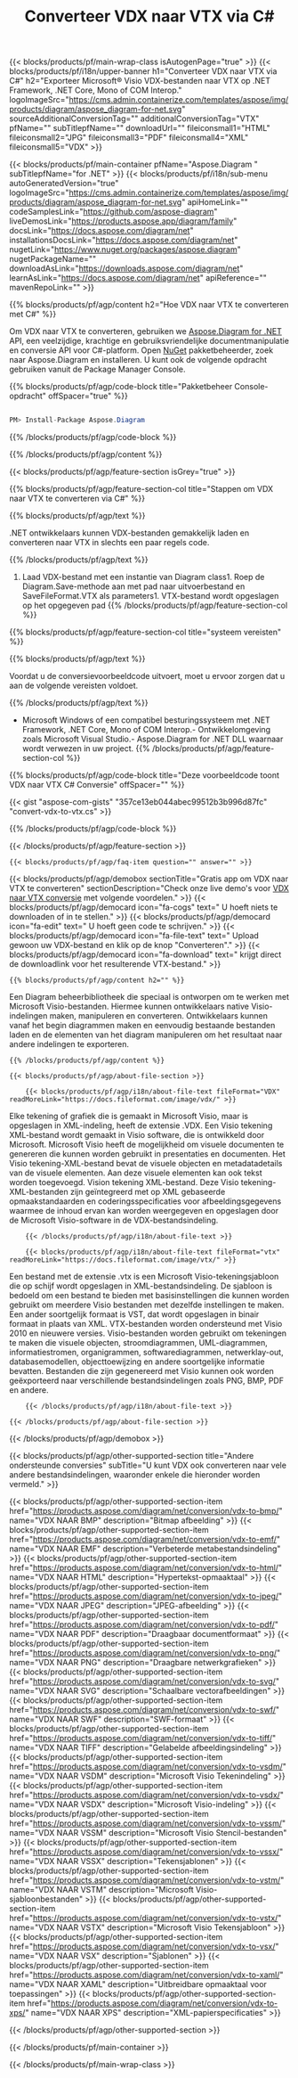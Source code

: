 ﻿---
title: Converteer VDX naar VTX via C# 
weight: 3290
url: /nl/net/conversion/vdx-to-vtx/ 
description: Voorbeeldcode voor conversie van VDX naar VTX C#. Gebruik API voorbeeldcode voor batch-VDX-bestanden naar VTX-conversie binnen VB.NET, Asp.NET of een op .NET gebaseerde applicatie.
---
{{< blocks/products/pf/main-wrap-class isAutogenPage="true" >}}
{{< blocks/products/pf/i18n/upper-banner h1="Converteer VDX naar VTX via C#" h2="Exporteer Microsoft® Visio VDX-bestanden naar VTX op .NET Framework, .NET Core, Mono of COM Interop." logoImageSrc="https://cms.admin.containerize.com/templates/aspose/img/products/diagram/aspose_diagram-for-net.svg" sourceAdditionalConversionTag="" additionalConversionTag="VTX" pfName="" subTitlepfName="" downloadUrl="" fileiconsmall1="HTML" fileiconsmall2="JPG" fileiconsmall3="PDF" fileiconsmall4="XML" fileiconsmall5="VDX" >}}

{{< blocks/products/pf/main-container pfName="Aspose.Diagram " subTitlepfName="for .NET" >}}
{{< blocks/products/pf/i18n/sub-menu autoGeneratedVersion="true" logoImageSrc="https://cms.admin.containerize.com/templates/aspose/img/products/diagram/aspose_diagram-for-net.svg" apiHomeLink="" codeSamplesLink="https://github.com/aspose-diagram" liveDemosLink="https://products.aspose.app/diagram/family" docsLink="https://docs.aspose.com/diagram/net" installationsDocsLink="https://docs.aspose.com/diagram/net" nugetLink="https://www.nuget.org/packages/aspose.diagram" nugetPackageName="" downloadAsLink="https://downloads.aspose.com/diagram/net" learnAsLink="https://docs.aspose.com/diagram/net" apiReference="" mavenRepoLink="" >}}

{{% blocks/products/pf/agp/content h2="Hoe VDX naar VTX te converteren met C#" %}}

 Om VDX naar VTX te converteren, gebruiken we
 [Aspose.Diagram for .NET](https://products.aspose.com/diagram/net) 
 API, een veelzijdige, krachtige en gebruiksvriendelijke documentmanipulatie en conversie API voor C#-platform. Open
 [NuGet](https://www.nuget.org/packages/aspose.diagram) 
 pakketbeheerder, zoek naar
 Aspose.Diagram 
 en installeren. U kunt ook de volgende opdracht gebruiken vanuit de Package Manager Console.

{{% blocks/products/pf/agp/code-block title="Pakketbeheer Console-opdracht" offSpacer="true" %}}

```cs

PM> Install-Package Aspose.Diagram


```

{{% /blocks/products/pf/agp/code-block %}}

{{% /blocks/products/pf/agp/content %}}

{{< blocks/products/pf/agp/feature-section isGrey="true" >}}

{{% blocks/products/pf/agp/feature-section-col title="Stappen om VDX naar VTX te converteren via C#" %}}

{{% blocks/products/pf/agp/text %}}

 .NET ontwikkelaars kunnen VDX-bestanden gemakkelijk laden en converteren naar VTX in slechts een paar regels code.

{{% /blocks/products/pf/agp/text %}}

1. Laad VDX-bestand met een instantie van Diagram class1. Roep de Diagram.Save-methode aan met pad naar uitvoerbestand en SaveFileFormat.VTX als parameters1. VTX-bestand wordt opgeslagen op het opgegeven pad
{{% /blocks/products/pf/agp/feature-section-col %}}

{{% blocks/products/pf/agp/feature-section-col title="systeem vereisten" %}}

{{% blocks/products/pf/agp/text %}}

 Voordat u de conversievoorbeeldcode uitvoert, moet u ervoor zorgen dat u aan de volgende vereisten voldoet.

{{% /blocks/products/pf/agp/text %}}

- Microsoft Windows of een compatibel besturingssysteem met .NET Framework, .NET Core, Mono of COM Interop.- Ontwikkelomgeving zoals Microsoft Visual Studio.- Aspose.Diagram for .NET DLL waarnaar wordt verwezen in uw project.
{{% /blocks/products/pf/agp/feature-section-col %}}

{{% blocks/products/pf/agp/code-block title="Deze voorbeeldcode toont VDX naar VTX C# Conversie" offSpacer="" %}}

{{< gist "aspose-com-gists" "357ce13eb044abec99512b3b996d87fc" "convert-vdx-to-vtx.cs" >}}

{{% /blocks/products/pf/agp/code-block %}}

{{< /blocks/products/pf/agp/feature-section >}}

    {{< blocks/products/pf/agp/faq-item question="" answer="" >}}
 

<!-- aboutfile Starts -->

{{< blocks/products/pf/agp/demobox sectionTitle="Gratis app om VDX naar VTX te converteren" sectionDescription="Check onze live demo\'s voor [VDX naar VTX conversie](https://products.aspose.app/diagram/conversion/vdx-to-vtx) met volgende voordelen." >}}
        {{< blocks/products/pf/agp/democard icon="fa-cogs" text=" U hoeft niets te downloaden of in te stellen." >}}
        {{< blocks/products/pf/agp/democard icon="fa-edit" text=" U hoeft geen code te schrijven." >}}
        {{< blocks/products/pf/agp/democard icon="fa-file-text" text=" Upload gewoon uw VDX-bestand en klik op de knop \"Converteren\"." >}}
        {{< blocks/products/pf/agp/democard icon="fa-download" text=" krijgt direct de downloadlink voor het resulterende VTX-bestand." >}}

    {{% blocks/products/pf/agp/content h2="" %}}

 Een Diagram beheerbibliotheek die speciaal is ontworpen om te werken met Microsoft Visio-bestanden. Hiermee kunnen ontwikkelaars native Visio-indelingen maken, manipuleren en converteren. Ontwikkelaars kunnen vanaf het begin diagrammen maken en eenvoudig bestaande bestanden laden en de elementen van het diagram manipuleren om het resultaat naar andere indelingen te exporteren.



    {{% /blocks/products/pf/agp/content %}}

    {{< blocks/products/pf/agp/about-file-section >}}

        {{< blocks/products/pf/agp/i18n/about-file-text fileFormat="VDX" readMoreLink="https://docs.fileformat.com/image/vdx/" >}}
Elke tekening of grafiek die is gemaakt in Microsoft Visio, maar is opgeslagen in XML-indeling, heeft de extensie .VDX. Een Visio tekening XML-bestand wordt gemaakt in Visio software, die is ontwikkeld door Microsoft. Microsoft Visio heeft de mogelijkheid om visuele documenten te genereren die kunnen worden gebruikt in presentaties en documenten. Het Visio tekening-XML-bestand bevat de visuele objecten en metadatadetails van de visuele elementen. Aan deze visuele elementen kan ook tekst worden toegevoegd. Vision tekening XML-bestand. Deze Visio tekening-XML-bestanden zijn geïntegreerd met op XML gebaseerde opmaakstandaarden en coderingsspecificaties voor afbeeldingsgegevens waarmee de inhoud ervan kan worden weergegeven en opgeslagen door de Microsoft Visio-software in de VDX-bestandsindeling.

        {{< /blocks/products/pf/agp/i18n/about-file-text >}}

        {{< blocks/products/pf/agp/i18n/about-file-text fileFormat="vtx" readMoreLink="https://docs.fileformat.com/image/vtx/" >}}
Een bestand met de extensie .vtx is een Microsoft Visio-tekeningsjabloon die op schijf wordt opgeslagen in XML-bestandsindeling. De sjabloon is bedoeld om een bestand te bieden met basisinstellingen die kunnen worden gebruikt om meerdere Visio bestanden met dezelfde instellingen te maken. Een ander soortgelijk formaat is VST, dat wordt opgeslagen in binair formaat in plaats van XML. VTX-bestanden worden ondersteund met Visio 2010 en nieuwere versies. Visio-bestanden worden gebruikt om tekeningen te maken die visuele objecten, stroomdiagrammen, UML-diagrammen, informatiestromen, organigrammen, softwarediagrammen, netwerklay-out, databasemodellen, objecttoewijzing en andere soortgelijke informatie bevatten. Bestanden die zijn gegenereerd met Visio kunnen ook worden geëxporteerd naar verschillende bestandsindelingen zoals PNG, BMP, PDF en andere.

        {{< /blocks/products/pf/agp/i18n/about-file-text >}}

    {{< /blocks/products/pf/agp/about-file-section >}}

{{< /blocks/products/pf/agp/demobox >}}

<!-- aboutfile Ends -->

{{< blocks/products/pf/agp/other-supported-section title="Andere ondersteunde conversies" subTitle="U kunt VDX ook converteren naar vele andere bestandsindelingen, waaronder enkele die hieronder worden vermeld." >}}

{{< blocks/products/pf/agp/other-supported-section-item href="https://products.aspose.com/diagram/net/conversion/vdx-to-bmp/" name="VDX NAAR BMP" description="Bitmap afbeelding" >}}
{{< blocks/products/pf/agp/other-supported-section-item href="https://products.aspose.com/diagram/net/conversion/vdx-to-emf/" name="VDX NAAR EMF" description="Verbeterde metabestandsindeling" >}}
{{< blocks/products/pf/agp/other-supported-section-item href="https://products.aspose.com/diagram/net/conversion/vdx-to-html/" name="VDX NAAR HTML" description="Hypertekst-opmaaktaal" >}}
{{< blocks/products/pf/agp/other-supported-section-item href="https://products.aspose.com/diagram/net/conversion/vdx-to-jpeg/" name="VDX NAAR JPEG" description="JPEG-afbeelding" >}}
{{< blocks/products/pf/agp/other-supported-section-item href="https://products.aspose.com/diagram/net/conversion/vdx-to-pdf/" name="VDX NAAR PDF" description="Draagbaar documentformaat" >}}
{{< blocks/products/pf/agp/other-supported-section-item href="https://products.aspose.com/diagram/net/conversion/vdx-to-png/" name="VDX NAAR PNG" description="Draagbare netwerkgrafieken" >}}
{{< blocks/products/pf/agp/other-supported-section-item href="https://products.aspose.com/diagram/net/conversion/vdx-to-svg/" name="VDX NAAR SVG" description="Schaalbare vectorafbeeldingen" >}}
{{< blocks/products/pf/agp/other-supported-section-item href="https://products.aspose.com/diagram/net/conversion/vdx-to-swf/" name="VDX NAAR SWF" description="SWF-formaat" >}}
{{< blocks/products/pf/agp/other-supported-section-item href="https://products.aspose.com/diagram/net/conversion/vdx-to-tiff/" name="VDX NAAR TIFF" description="Gelabelde afbeeldingsindeling" >}}
{{< blocks/products/pf/agp/other-supported-section-item href="https://products.aspose.com/diagram/net/conversion/vdx-to-vsdm/" name="VDX NAAR VSDM" description="Microsoft Visio Tekenindeling" >}}
{{< blocks/products/pf/agp/other-supported-section-item href="https://products.aspose.com/diagram/net/conversion/vdx-to-vsdx/" name="VDX NAAR VSDX" description="Microsoft Visio-indeling" >}}
{{< blocks/products/pf/agp/other-supported-section-item href="https://products.aspose.com/diagram/net/conversion/vdx-to-vssm/" name="VDX NAAR VSSM" description="Microsoft Visio Stencil-bestanden" >}}
{{< blocks/products/pf/agp/other-supported-section-item href="https://products.aspose.com/diagram/net/conversion/vdx-to-vssx/" name="VDX NAAR VSSX" description="Tekensjablonen" >}}
{{< blocks/products/pf/agp/other-supported-section-item href="https://products.aspose.com/diagram/net/conversion/vdx-to-vstm/" name="VDX NAAR VSTM" description="Microsoft Visio-sjabloonbestanden" >}}
{{< blocks/products/pf/agp/other-supported-section-item href="https://products.aspose.com/diagram/net/conversion/vdx-to-vstx/" name="VDX NAAR VSTX" description="Microsoft Visio Tekensjabloon" >}}
{{< blocks/products/pf/agp/other-supported-section-item href="https://products.aspose.com/diagram/net/conversion/vdx-to-vsx/" name="VDX NAAR VSX" description="Sjablonen" >}}
{{< blocks/products/pf/agp/other-supported-section-item href="https://products.aspose.com/diagram/net/conversion/vdx-to-xaml/" name="VDX NAAR XAML" description="Uitbreidbare opmaaktaal voor toepassingen" >}}
{{< blocks/products/pf/agp/other-supported-section-item href="https://products.aspose.com/diagram/net/conversion/vdx-to-xps/" name="VDX NAAR XPS" description="XML-papierspecificaties" >}}

{{< /blocks/products/pf/agp/other-supported-section >}}

{{< /blocks/products/pf/main-container >}}
    
{{< /blocks/products/pf/main-wrap-class >}}